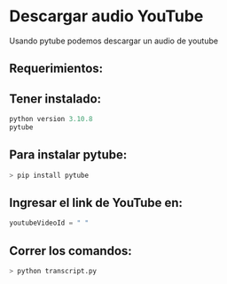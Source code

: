 # Descargar audio YouTube
Usando pytube podemos descargar un audio de youtube

## Requerimientos:
## Tener instalado:
```python
python version 3.10.8 
pytube
```

## Para instalar pytube: 
```python
> pip install pytube
```

## Ingresar el link de YouTube en: 
```python
youtubeVideoId = " "
```

## Correr los comandos: 
```python
> python transcript.py
```
